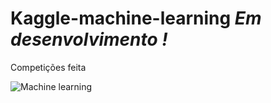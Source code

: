 # Kaggle-machine-learning *Em desenvolvimento !*
Competições feita 


![Machine learning](https://github.com/RafaelGallo/Kaggle-machine-learning/blob/master/source.gif)
